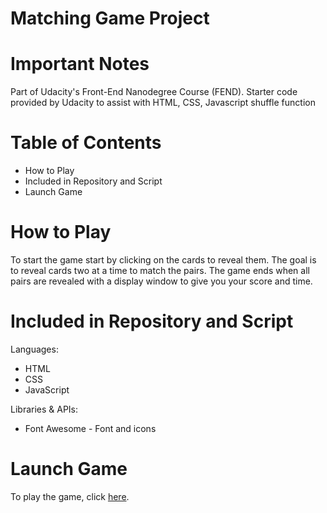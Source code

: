 # Matching Game Project

# Important Notes

Part of Udacity's Front-End Nanodegree Course (FEND).
Starter code provided by Udacity to assist with HTML, CSS, Javascript shuffle function

# Table of Contents
<ul>
  <li>How to Play</li>
  <li>Included in Repository and Script</li>
  <li>Launch Game</li>
</ul>

# How to Play
To start the game start by clicking on the cards to reveal them. 
The goal is to reveal cards two at a time to match the pairs. 
The game ends when all pairs are revealed with a display window to give you your score and time.

# Included in Repository and Script

Languages:
<ul>
  <li>HTML</li>
  <li>CSS</li>
  <li>JavaScript</li>
</ul>

Libraries & APIs:
<ul>
  <li>Font Awesome - Font and icons</li>
</ul>


# Launch Game
To play the game, click <a href="https://cathyxxx.github.io/Matching-Game/">here</a>.
